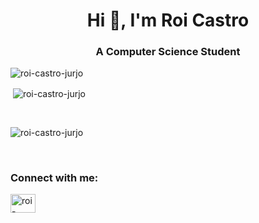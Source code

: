 <h1 align="center">Hi 👋, I'm Roi Castro</h1>
<h3 align="center">A Computer Science Student</h3>

<p><img align="left" src="https://github-readme-stats.vercel.app/api/top-langs?username=roi-castro-jurjo&show_icons=true&theme=highcontrast&locale=en&layout=compact" alt="roi-castro-jurjo" /></p></br>

<p>&nbsp;<img align="center" src="https://github-readme-stats.vercel.app/api?username=roi-castro-jurjo&show_icons=true&theme=highcontrast&locale=en" alt="roi-castro-jurjo" /></p></br>

<p><img align="center" src="https://github-readme-streak-stats.herokuapp.com/?user=roi-castro-jurjo&theme=highcontrast" alt="roi-castro-jurjo" /></p></br>

<h3 align="left">Connect with me:</h3>
<p align="left">
<a href="https://linkedin.com/in/roi-castro-jurjo" target="blank"><img align="center" src="https://raw.githubusercontent.com/rahuldkjain/github-profile-readme-generator/master/src/images/icons/Social/linked-in-alt.svg" alt="roi-castro-jurjo" height="30" width="40" /></a>
</p>
